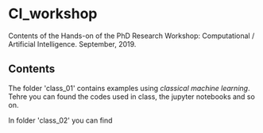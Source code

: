 # CI_workshop
Contents of the Hands-on of the PhD Research Workshop: Computational / Artificial Intelligence. September, 2019.

## Contents
The folder 'class_01' contains examples using *classical machine learning*. Tehre you can found the codes used in class, the jupyter notebooks and so on. 

In folder 'class_02' you can find 